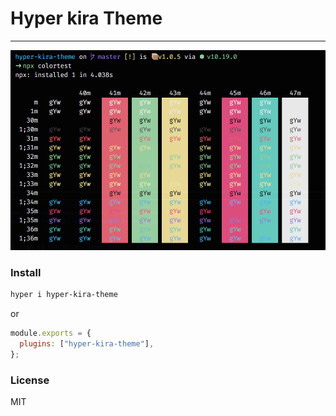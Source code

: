 # Hyper kira Theme

-----------------------------------------------------------------------------
![img](https://github.com/Sergio9815/hyper-kira-theme/blob/master/images/hyper-kira-theme.png)

### Install

```bash
hyper i hyper-kira-theme
```

or

```js
module.exports = {
  plugins: ["hyper-kira-theme"],
};
```
### License

MIT